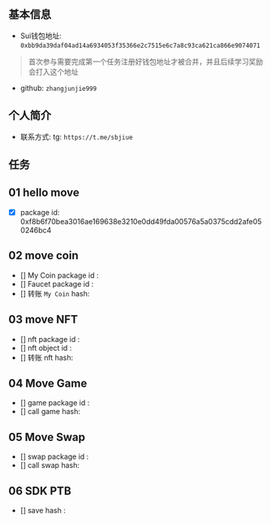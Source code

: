 ## 基本信息
- Sui钱包地址: `0xbb9da39daf04ad14a6934053f35366e2c7515e6c7a8c93ca621ca866e9074071`
> 首次参与需要完成第一个任务注册好钱包地址才被合并，并且后续学习奖励会打入这个地址
- github: `zhangjunjie999`

## 个人简介
- 联系方式: tg: `https://t.me/sbjiue` 

## 任务

##   01 hello move  
- [x] package id: 0xf8b6f70bea3016ae169638e3210e0dd49fda00576a5a0375cdd2afe050246bc4

##   02 move coin
- [] My Coin package id : 
- [] Faucet package id : 
- [] 转账 `My Coin` hash:

##   03 move NFT
- [] nft package id :
- [] nft object id : 
- [] 转账 nft  hash:

##   04 Move Game
- [] game package id :
- [] call game hash:

##   05 Move Swap
- [] swap package id :
- [] call swap hash:

##   06 SDK PTB
- [] save hash :
